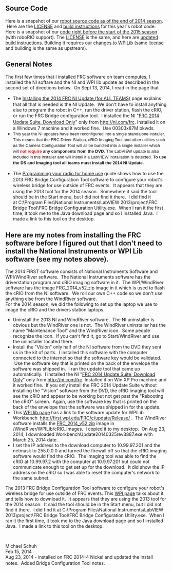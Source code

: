   <div class="content">
    <div class="field field-name-body field-type-text-with-summary field-label-hidden"><div class="field-items"><div class="field-item even"><h2>Source Code</h2><div>Here is a snapshot of our <a href="../files/frc971/2014/brian/2014_code.tar.xz">robot source code as of the end of 2014 season</a>.  Here are the <a href="../files/frc971/2014/brian/LICENSE.txt">LICENSE</a> and <a href="../files/frc971/2014/brian/building-the-code.txt">build instructions</a> for this year's robot code.</div><div>Here is a snapshot of our <a href="../files/frc971/2014/brian/2014_code_final.tar.xz">code right before the start of the 2015 season</a> (with roboRIO support). The <a href="../files/frc971/2014/brian/LICENSE.txt">LICENSE</a> is the same, and here are <a href="../files/frc971/2014/brian/building-the-code-final.txt">updated build instructions</a>. Building it requires our <a href="../files/frc971/2014/brian/wpilib_changes.patch.lz">changes to WPILib</a> (same <a href="../files/frc971/2014/brian/LICENSE.txt">license</a> and building is the same as upstream).</div><h2>General Notes</h2><div>The first few times that I installed FRC software on team computes, I installed the NI softare and the NI and WPI lib update as described in the second set of directions below.  On Sept 13, 2014, I read in the page that </div><div><ul><li><span style="line-height: 1.538em;">The </span><a style="line-height: 1.538em;" href="http://wpilib.screenstepslive.com/s/3120/m/8559/l/89639?data-resolve-url=true&amp;data-manual-id=8559">Installing the 2014 FRC NI Update (for ALL TEAMS)</a><span style="line-height: 1.538em;"> page explains that all that is needed is the NI Update.  We don't have to install anything else to program the robot in C++, run the driver station, flash the cRIO, or run the FRC Bridge configuration tool.  </span><span style="line-height: 20.0063037872314px;">I installed the NI "</span><a style="line-height: 20.0063037872314px;" href="https://decibel.ni.com/content/docs/DOC-34731">FRC 2014 Update Suite, Download Only</a><span style="line-height: 20.0063037872314px;">" only from </span><a style="line-height: 20.0063037872314px;" href="http://ni.com/frc" target="_blank" rel="noopener">http://ni.com/frc</a><span style="line-height: 20.0063037872314px;">. Installed it on a Windows 7 machine and it worked fine.  Use 00303x87M bkwds.</span></li><li><div class="description" style="font-family: Helvetica, Arial, sans-serif; font-size: 13px; line-height: 17.9200000762939px;"><p style="margin-top: 0px;">This year the NI updates have been reconfigured into a single standalone installer. This means that the FRC Driver Station, cRIO Imaging Tool and other utilities such as the Camera Configuration Tool will all be bundled into a single installer which will <span style="color: #ff0000;"><strong>not require</strong></span><strong> any components from the DVD</strong>. The LabVIEW update is also included in this installer and will install if a LabVIEW installation is detected. <strong>To use the DS and Imaging tool all teams must install the 2014 NI Update.</strong></p></div></li><li>The <a href="http://wpilib.screenstepslive.com/s/3120/m/8559/l/91405-programming-your-radio-for-home-use">Programming your radio for home use</a><span style="line-height: 1.538em;"> guide shows how to use the 2013 FRC Bridge Configuration Tool software to configure your robot's wireless bridge for use outside of FRC events.  </span><span style="line-height: 20.0063037872314px;">It appears that they are using the 2013 tool for the 2014 season.  Somewhere it said the tool should be in the Start menu, but I did not find it there.  I did find it at C:\Program Files\National Instruments\LabVIEW 2013\project\FRC Bridge Tool\FRC Bridge Configuration Utility.exe.  When I ran it the first time, it took me to the Java download page and so I installed Java.  I made a link to this tool on the desktop.</span></li></ul></div><h2>Here are my notes from installing the FRC software before I figured out that I don't need to install the National Instruments or WPI Lib software (see my notes above).</h2><div>The 2014 FIRST software consists of National Instruments Software and WPI/WindRiver software.  The National Instruments software has the driverstation program and cRIO imaging software in it.  The WPI/WindRiver software has the image FRC_2014_v52.zip image in it which is used to flash the cRIO from the NI software.  We roll our own C++ code so we don't use anything else from the WindRiver software.</div><div>For the 2014 season, we did the following to set up the laptop we use to image the cRIO and the drivers station laptops.</div><div><ul><li>Uninstall the 2013 NI and WindRiver software.  The NI uninstaller is obvious but the WindRiver one is not.  The WindRiver uninstaller has the name "Maintenance Tool" and the WindRiver icon.  Some people recognize the icon.  If you can't find it, go to Start/WindRiver and use the uninstaller located there.</li><li>Install the "Vision" only half of the NI software from the DVD they sent us in the kit of parts.  I installed this software with the computer connected to the internet so that the software key would be validated.  Use the software key that is printed on the back of the envelope the software was shipped in.  I ran the update tool that came up automatically.  I installed the NI "<a href="https://decibel.ni.com/content/docs/DOC-34731">FRC 2014 Update Suite, Download Only</a>" only from <a href="http://ni.com/frc" target="_blank" rel="noopener">http://ni.com/frc</a>. Installed it on Win XP Pro machine and it worked fine.  If you only install the FRC 2014 Update Suite without installing the "Vision" software from the DVD, the cRIO imaging tool will see the cRIO and appear to be working but not get past the "Rebooting the cRIO" screen.  Again, use the software key that is printed on the back of the envelope that the software was shipped in for the update.</li><li>This <a href="http://wpilib.screenstepslive.com/s/3120/m/7913/l/156528-installing-the-frc-specific-c-components" target="_blank" rel="noopener">WPI lib page</a> has a link to the software update for WPILib Workbench  <a href="http://first.wpi.edu/FRC/c/update/Release/" target="_blank" rel="noopener">http://first.wpi.edu/FRC/c/update/Release/</a> .  The WindRiver software installs the <a href="../files/frc971/2014/crio_images/FRC_2014_v52.zip">FRC_2014_v52.zip</a> image in /WindRiver/WPILib/cRIO_Images.  I copied it to my desktop.  On Aug 23, 2014, I downloaded WorkbenchUpdate20140325rev3887.exe with March 25, 2014 date.</li><li>I set the IP address to the download computer to 10.99.97.201 and the netmask to 255.0.0.0 and turned the firewall off so that the cRIO imaging software would find the cRIO.  The imaging tool was able to find the cRIO at 10.99.97.2 with the computer at 10.9.97.201 but could not communicate enough to get set up for the download.  It did show the IP address on the cRIO so I was able to reset the computer's network to the same subnet.</li></ul><p>The 2013 FRC Bridge Configuration Tool software to configure your robot's wireless bridge for use outside of FRC events. This <a href="http://wpilib.screenstepslive.com/s/3120/m/8559/l/91405?data-resolve-url=true&amp;data-manual-id=8559">WPI page</a> talks about it and tells how to download it.  It appears that they are using the 2013 tool for the 2014 season.  It said the tool should be in the Start menu, but I did not find it there.  I did find it at C:\Program Files\National Instruments\LabVIEW 2013\project\FRC Bridge Tool\FRC Bridge Configuration Utility.exe.  When I ran it the first time, it took me to the Java download page and so I installed Java.  I made a link to this tool on the desktop.</p><p> </p></div><div>Michael Schuh</div><div>Feb 15, 2014</div><div>Aug 23, 2014 - installed on FRC 2014-4 Nickel and updated the install notes.  Added <span style="line-height: 1.538em;">Bridge Configuration Tool notes.</span></div></div></div></div>  </div>

  
  
</div>
  </div>
</div>
  </div>
    </div>